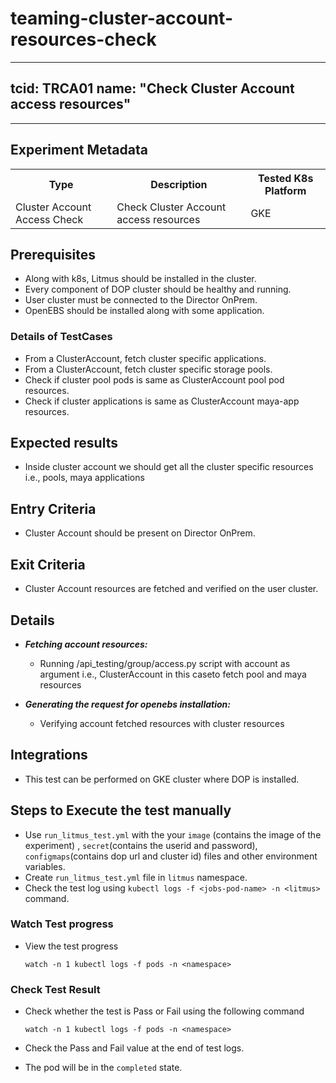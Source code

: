 # teaming-cluster-account-resources-check

---
tcid: TRCA01
name: "Check Cluster Account access resources"
---
------

## Experiment Metadata

<table>
  <tr>
    <th> Type </th>
    <th> Description </th>
    <th> Tested K8s Platform </th>
  </tr>
  <tr>
    <td> Cluster Account Access Check </td>
    <td> Check Cluster Account access resources </td>
    <td> GKE </td>
  </tr>
</table>

## Prerequisites

- Along with k8s, Litmus should be installed in the cluster.
- Every component of DOP cluster should be healthy and running.
- User cluster must be connected to the Director OnPrem.
- OpenEBS should be installed along with some application.

### Details of TestCases

- From a ClusterAccount, fetch cluster specific applications.
- From a ClusterAccount, fetch cluster specific storage pools.
- Check if cluster pool pods is same as ClusterAccount pool pod resources.
- Check if cluster applications is same as ClusterAccount maya-app resources.

## Expected results

- Inside cluster account we should get all the cluster specific resources i.e., pools, maya     applications

## Entry Criteria

- Cluster Account should be present on Director OnPrem.

## Exit Criteria

- Cluster Account resources are fetched and verified on the user cluster. 

## Details

- **_Fetching account resources:_**
  - Running /api_testing/group/access.py script with account as argument i.e., ClusterAccount in this caseto fetch pool and maya resources

- **_Generating the request for openebs installation:_**
  - Verifying account fetched resources with cluster resources

## Integrations

- This test can be performed on GKE cluster where DOP is installed.

## Steps to Execute the test manually 

- Use `run_litmus_test.yml` with the your `image` (contains the image of the experiment) , `secret`(contains the userid and password), `configmaps`(contains dop url and cluster id) files and other environment variables.
- Create `run_litmus_test.yml` file in `litmus` namespace. 
- Check the test log using `kubectl logs -f <jobs-pod-name> -n <litmus>` command.

### Watch Test progress

- View the test progress  

  `watch -n 1 kubectl logs -f pods -n <namespace>`

### Check Test Result

- Check whether the test is Pass or Fail using the following command
 
  `watch -n 1 kubectl logs -f pods -n <namespace>`

- Check the Pass and Fail value at the end of test logs.
- The pod will be in the `completed` state.
